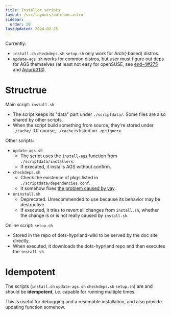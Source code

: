 ```yaml
---
title: Installer scripts
layout: /src/layouts/autonum.astro
sidebar:
  order: 20
lastUpdated: 2024-02-25
---
```

Currently:
- `install.sh` `checkdeps.sh` `setup.sh` only work for Arch(-based) distros.
- `update-ags.sh` works for common distros, but user must figure out deps for AGS themselves (at least not easy for openSUSE, see [end-4#275](https://github.com/end-4/dots-hyprland/discussions/275) and [Aylur#313](https://github.com/Aylur/ags/discussions/313)).

# Structrue
Main script: `install.sh`
- The script keeps its "data" part under `./scriptdata/`. Some files are also shared by other scripts.
- When the script build something from source, they're stored under `./cache/`. Of course, `./cache` is listed on `.gitignore`.

Other scripts:
- `update-ags.sh`
  - The script uses the `install-ags` function from `./scriptdata/installers`.
  - If executed, it installs AGS without confirm.
- `checkdeps.sh`
  - Check the existence of pkgs listed in `./scriptdata/dependencies.conf`.
  - It somehow fixes [the problem caused by yay](https://github.com/end-4/dots-hyprland/discussions/204).
- `uninstall.sh`
  - Deprecated. Unrecommended to use because its behavior may be destructive.
  - If executed, it tries to revert all changes from `install.sh`, whether the change is or is not really caused by `install.sh`.

Online script: `setup.sh`
- Stored in the repo of dots-hyprland-wiki to be served by the doc site directly.
- When executed, it downloads the dots-hyprland repo and then executes the `install.sh`.
# Idempotent
The scripts (`install.sh` `update-ags.sh` `checkdeps.sh` `setup.sh`) are and should be **idempotent**, i.e. capable for running multiple times.

This is useful for debugging and a resumable installation, and also provide updating function somehow.

